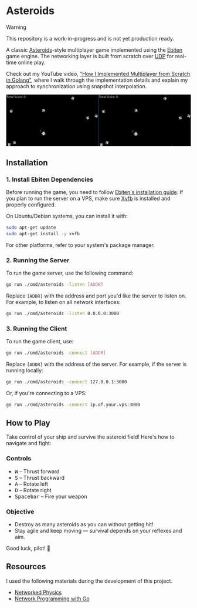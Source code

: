 # Asteroids

> [!WARNING]
>
> This repository is a work-in-progress and is not yet production ready.

A classic [Asteroids](https://en.wikipedia.org/wiki/Asteroids_(video_game))-style
multiplayer game implemented using the [Ebiten](https://ebitengine.org)
game engine. The networking layer is built from scratch over
[UDP](https://en.wikipedia.org/wiki/User_Datagram_Protocol) for real-time online
play.

Check out my YouTube video, ["How I Implemented Multiplayer from Scratch in
Golang"](https://youtu.be/G8nxQ9ESIFA), where I walk through the implementation
details and explain my approach to synchronization using snapshot interpolation.

![demo](./demo.gif)

## Installation

### 1. Install Ebiten Dependencies

Before running the game, you need to follow [Ebiten's installation
guide](https://ebitengine.org/en/documents/install.html). If you plan to run
the server on a VPS, make sure [Xvfb](https://en.wikipedia.org/wiki/Xvfb) is
installed and properly configured.

On Ubuntu/Debian systems, you can install it with:

```bash
sudo apt-get update
sudo apt-get install -y xvfb
```

For other platforms, refer to your system's package manager.

### 2. Running the Server

To run the game server, use the following command:

```bash
go run ./cmd/asteroids -listen [ADDR]
```

Replace `[ADDR]` with the address and port you'd like the server to listen on.
For example, to listen on all network interfaces:

```bash
go run ./cmd/asteroids -listen 0.0.0.0:3000
```

### 3. Running the Client

To run the game client, use:

```bash
go run ./cmd/asteroids -connect [ADDR]
```

Replace `[ADDR]` with the address of the server. For example, if the server is
running locally:

```bash
go run ./cmd/asteroids -connect 127.0.0.1:3000
```

Or, if you're connecting to a VPS:

```bash
go run ./cmd/asteroids -connect ip.of.your.vps:3000
```

## How to Play

Take control of your ship and survive the asteroid field! Here's how to navigate
and fight:

### Controls

- <kbd>W</kbd> – Thrust forward
- <kbd>S</kbd> – Thrust backward
- <kbd>A</kbd> – Rotate left
- <kbd>D</kbd> – Rotate right
- <kbd>Spacebar</kbd> – Fire your weapon

### Objective

- Destroy as many asteroids as you can without getting hit!
- Stay agile and keep moving — survival depends on your reflexes and aim.

Good luck, pilot! 🚀

## Resources

I used the following materials during the development of this project.

- [Networked Physics](https://gafferongames.com/categories/networked-physics)
- [Network Programming with Go](https://amazon.com/Network-Programming-Go-Adam-Woodbeck/dp/1718500882)
